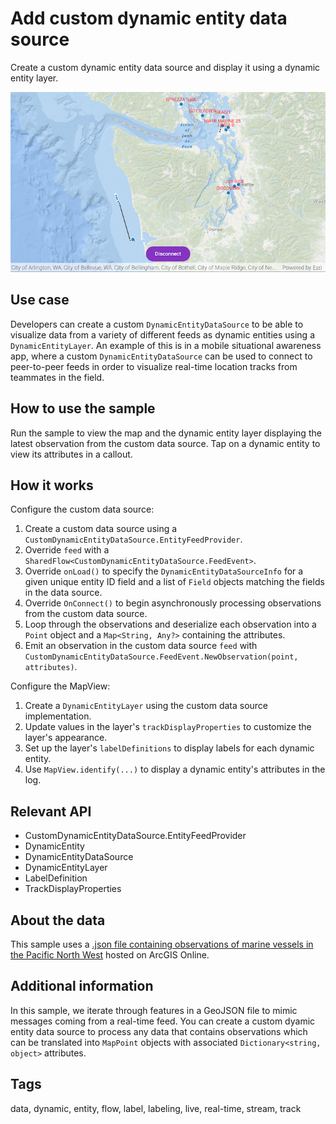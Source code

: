 # Add custom dynamic entity data source

Create a custom dynamic entity data source and display it using a dynamic entity layer.

![Image of add custom dynamic entity data source](add-custom-dynamic-entity-data-source.png)

## Use case

Developers can create a custom `DynamicEntityDataSource` to be able to visualize data from a variety of different feeds as dynamic entities using a `DynamicEntityLayer`. An example of this is in a mobile situational awareness app, where a custom `DynamicEntityDataSource` can be used to connect to peer-to-peer feeds in order to visualize real-time location tracks from teammates in the field.

## How to use the sample

Run the sample to view the map and the dynamic entity layer displaying the latest observation from the custom data source. Tap on a dynamic entity to view its attributes in a callout.

## How it works

Configure the custom data source:

1. Create a custom data source using a `CustomDynamicEntityDataSource.EntityFeedProvider`.
2. Override `feed` with a `SharedFlow<CustomDynamicEntityDataSource.FeedEvent>`.
3. Override `onLoad()` to specify the `DynamicEntityDataSourceInfo` for a given unique entity ID field and a list of `Field` objects matching the fields in the data source.
4. Override `OnConnect()` to begin asynchronously processing observations from the custom data source.
5. Loop through the observations and deserialize each observation into a `Point` object and a `Map<String, Any?>` containing the attributes.
6. Emit an observation in the custom data source `feed` with `CustomDynamicEntityDataSource.FeedEvent.NewObservation(point, attributes)`.

Configure the MapView:

1. Create a `DynamicEntityLayer` using the custom data source implementation.
2. Update values in the layer's `trackDisplayProperties` to customize the layer's appearance.
3. Set up the layer's `labelDefinitions` to display labels for each dynamic entity.
4. Use `MapView.identify(...)` to display a dynamic entity's attributes in the log.

## Relevant API

* CustomDynamicEntityDataSource.EntityFeedProvider
* DynamicEntity
* DynamicEntityDataSource
* DynamicEntityLayer
* LabelDefinition
* TrackDisplayProperties

## About the data

This sample uses a [.json file containing observations of marine vessels in the Pacific North West](https://www.arcgis.com/home/item.html?id=a8a942c228af4fac96baa78ad60f511f) hosted on ArcGIS Online.

## Additional information

In this sample, we iterate through features in a GeoJSON file to mimic messages coming from a real-time feed. You can create a custom dyamic entity data source to process any data that contains observations which can be translated into `MapPoint` objects with associated `Dictionary<string, object>` attributes.

## Tags

data, dynamic, entity, flow, label, labeling, live, real-time, stream, track
